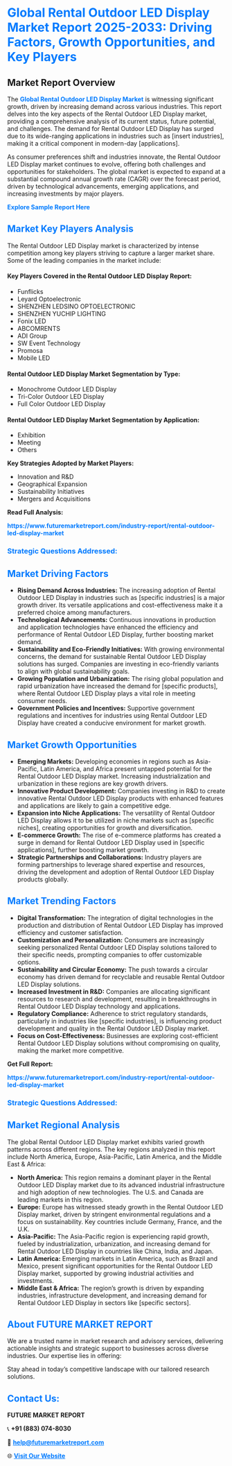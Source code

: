 <h1 style="color: #007BFF;">Global Rental Outdoor LED Display Market Report 2025-2033: Driving Factors, Growth Opportunities, and Key Players</h1>

<section id="overview">
<h2>Market Report Overview</h2>
<p>The <a href="https://www.futuremarketreport.com/industry-report/rental-outdoor-led-display-market" style="color: #007BFF; text-decoration: none;"><strong>Global Rental Outdoor LED Display Market</strong></a> is witnessing significant growth, driven by increasing demand across various industries. This report delves into the key aspects of the Rental Outdoor LED Display market, providing a comprehensive analysis of its current status, future potential, and challenges. The demand for Rental Outdoor LED Display has surged due to its wide-ranging applications in industries such as [insert industries], making it a critical component in modern-day [applications].</p>
<p>As consumer preferences shift and industries innovate, the Rental Outdoor LED Display market continues to evolve, offering both challenges and opportunities for stakeholders. The global market is expected to expand at a substantial compound annual growth rate (CAGR) over the forecast period, driven by technological advancements, emerging applications, and increasing investments by major players.</p>
</section>

<section id="overview">
<p><a href="https://www.futuremarketreport.com/request-sample/reportId=76401" style="color: #007BFF; text-decoration: none;"><strong>Explore Sample Report Here</strong></a></p>
</section>

<section id="key-players">
<h2 style="color: #007BFF;">Market Key Players Analysis</h2>
<p>The Rental Outdoor LED Display market is characterized by intense competition among key players striving to capture a larger market share. Some of the leading companies in the market include:</p>
<h4>Key Players Covered in the Rental Outdoor LED Display Report:</h4>
<ul><li>Funflicks</li><li>Leyard Optoelectronic</li><li>SHENZHEN LEDSINO OPTOELECTRONIC</li><li>SHENZHEN YUCHIP LIGHTING</li><li>Fonix LED</li><li>ABCOMRENTS</li><li>ADI Group</li><li>SW Event Technology</li><li>Promosa</li><li>Mobile LED</li></ul>
<h4>Rental Outdoor LED Display Market Segmentation by Type:</h4>
<ul><li>Monochrome Outdoor LED Display</li><li>Tri-Color Outdoor LED Display</li><li>Full Color Outdoor LED Display</li></ul>

<h4>Rental Outdoor LED Display Market Segmentation by Application:</h4>
<ul><li>Exhibition</li><li>Meeting</li><li>Others</li></ul>
<p><strong>Key Strategies Adopted by Market Players:</strong></p>
<ul>
<li>Innovation and R&D</li>
<li>Geographical Expansion</li>
<li>Sustainability Initiatives</li>
<li>Mergers and Acquisitions</li>
</ul>
</section>

<section>
<p><strong>Read Full Analysis: </strong></p><a href="https://www.futuremarketreport.com/industry-report/rental-outdoor-led-display-market" style="color: #007BFF; text-decoration: none;"><strong>https://www.futuremarketreport.com/industry-report/rental-outdoor-led-display-market</strong></a>
<h3 style="color: #007BFF;">Strategic Questions Addressed:</h3>
</section>

<section id="driving-factors">
<h2 style="color: #007BFF;">Market Driving Factors</h2>
<ul>
<li><strong>Rising Demand Across Industries:</strong> The increasing adoption of Rental Outdoor LED Display in industries such as [specific industries] is a major growth driver. Its versatile applications and cost-effectiveness make it a preferred choice among manufacturers.</li>
<li><strong>Technological Advancements:</strong> Continuous innovations in production and application technologies have enhanced the efficiency and performance of Rental Outdoor LED Display, further boosting market demand.</li>
<li><strong>Sustainability and Eco-Friendly Initiatives:</strong> With growing environmental concerns, the demand for sustainable Rental Outdoor LED Display solutions has surged. Companies are investing in eco-friendly variants to align with global sustainability goals.</li>
<li><strong>Growing Population and Urbanization:</strong> The rising global population and rapid urbanization have increased the demand for [specific products], where Rental Outdoor LED Display plays a vital role in meeting consumer needs.</li>
<li><strong>Government Policies and Incentives:</strong> Supportive government regulations and incentives for industries using Rental Outdoor LED Display have created a conducive environment for market growth.</li>
</ul>
</section>

<section id="growth-opportunities">
<h2 style="color: #007BFF;">Market Growth Opportunities</h2>
<ul>
<li><strong>Emerging Markets:</strong> Developing economies in regions such as Asia-Pacific, Latin America, and Africa present untapped potential for the Rental Outdoor LED Display market. Increasing industrialization and urbanization in these regions are key growth drivers.</li>
<li><strong>Innovative Product Development:</strong> Companies investing in R&D to create innovative Rental Outdoor LED Display products with enhanced features and applications are likely to gain a competitive edge.</li>
<li><strong>Expansion into Niche Applications:</strong> The versatility of Rental Outdoor LED Display allows it to be utilized in niche markets such as [specific niches], creating opportunities for growth and diversification.</li>
<li><strong>E-commerce Growth:</strong> The rise of e-commerce platforms has created a surge in demand for Rental Outdoor LED Display used in [specific applications], further boosting market growth.</li>
<li><strong>Strategic Partnerships and Collaborations:</strong> Industry players are forming partnerships to leverage shared expertise and resources, driving the development and adoption of Rental Outdoor LED Display products globally.</li>
</ul>
</section>

<section id="trending-factors">
<h2 style="color: #007BFF;">Market Trending Factors</h2>
<ul>
<li><strong>Digital Transformation:</strong> The integration of digital technologies in the production and distribution of Rental Outdoor LED Display has improved efficiency and customer satisfaction.</li>
<li><strong>Customization and Personalization:</strong> Consumers are increasingly seeking personalized Rental Outdoor LED Display solutions tailored to their specific needs, prompting companies to offer customizable options.</li>
<li><strong>Sustainability and Circular Economy:</strong> The push towards a circular economy has driven demand for recyclable and reusable Rental Outdoor LED Display solutions.</li>
<li><strong>Increased Investment in R&D:</strong> Companies are allocating significant resources to research and development, resulting in breakthroughs in Rental Outdoor LED Display technology and applications.</li>
<li><strong>Regulatory Compliance:</strong> Adherence to strict regulatory standards, particularly in industries like [specific industries], is influencing product development and quality in the Rental Outdoor LED Display market.</li>
<li><strong>Focus on Cost-Effectiveness:</strong> Businesses are exploring cost-efficient Rental Outdoor LED Display solutions without compromising on quality, making the market more competitive.</li>
</ul>
</section>

<section>
<p><strong>Get Full Report: </strong></p><a href="https://www.futuremarketreport.com/industry-report/rental-outdoor-led-display-market" style="color: #007BFF; text-decoration: none;"><strong>https://www.futuremarketreport.com/industry-report/rental-outdoor-led-display-market</strong></a>
<h3 style="color: #007BFF;">Strategic Questions Addressed:</h3>
</section>


<section id="regional-analysis">
<h2 style="color: #007BFF;">Market Regional Analysis</h2>
<p>The global Rental Outdoor LED Display market exhibits varied growth patterns across different regions. The key regions analyzed in this report include North America, Europe, Asia-Pacific, Latin America, and the Middle East & Africa:</p>
<ul>
<li><strong>North America:</strong> This region remains a dominant player in the Rental Outdoor LED Display market due to its advanced industrial infrastructure and high adoption of new technologies. The U.S. and Canada are leading markets in this region.</li>
<li><strong>Europe:</strong> Europe has witnessed steady growth in the Rental Outdoor LED Display market, driven by stringent environmental regulations and a focus on sustainability. Key countries include Germany, France, and the U.K.</li>
<li><strong>Asia-Pacific:</strong> The Asia-Pacific region is experiencing rapid growth, fueled by industrialization, urbanization, and increasing demand for Rental Outdoor LED Display in countries like China, India, and Japan.</li>
<li><strong>Latin America:</strong> Emerging markets in Latin America, such as Brazil and Mexico, present significant opportunities for the Rental Outdoor LED Display market, supported by growing industrial activities and investments.</li>
<li><strong>Middle East & Africa:</strong> The region’s growth is driven by expanding industries, infrastructure development, and increasing demand for Rental Outdoor LED Display in sectors like [specific sectors].</li>
</ul>
</section>

<footer>
<h2 style="color: #007BFF;">About FUTURE MARKET REPORT</h2>
<p>We are a trusted name in market research and advisory services, delivering actionable insights and strategic support to businesses across diverse industries. Our expertise lies in offering:</p>

<p>Stay ahead in today’s competitive landscape with our tailored research solutions.</p>

<h2 style="color: #007BFF;">Contact Us:</h2>
<p><strong>FUTURE MARKET REPORT</strong></p>
<p>📞 <strong>+91 (883) 074-8030</strong></p>
<p>📧 <strong><a href="mailto:help@futuremarketreport.com" style="color: #007BFF;">help@futuremarketreport.com</a></strong></p>
<p>🌐 <strong><a href="https://www.futuremarketreport.com/" style="color: #007BFF;">Visit Our Website</a></strong></p>
</footer>